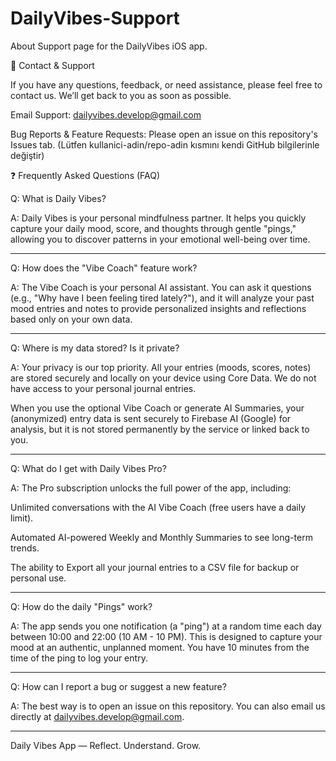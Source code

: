 # DailyVibes-Support
About Support page for the DailyVibes iOS app.

📩 Contact & Support

If you have any questions, feedback, or need assistance, please feel free to contact us. We’ll get back to you as soon as possible.

Email Support: dailyvibes.develop@gmail.com

Bug Reports & Feature Requests: Please open an issue on this repository's Issues tab. (Lütfen kullanici-adin/repo-adin kısmını kendi GitHub bilgilerinle değiştir)

❓ Frequently Asked Questions (FAQ)

Q: What is Daily Vibes?

A: Daily Vibes is your personal mindfulness partner. It helps you quickly capture your daily mood, score, and thoughts through gentle "pings," allowing you to discover patterns in your emotional well-being over time.

<hr />

Q: How does the "Vibe Coach" feature work?

A: The Vibe Coach is your personal AI assistant. You can ask it questions (e.g., "Why have I been feeling tired lately?"), and it will analyze your past mood entries and notes to provide personalized insights and reflections based only on your own data.

<hr />

Q: Where is my data stored? Is it private?

A: Your privacy is our top priority. All your entries (moods, scores, notes) are stored securely and locally on your device using Core Data. We do not have access to your personal journal entries.

When you use the optional Vibe Coach or generate AI Summaries, your (anonymized) entry data is sent securely to Firebase AI (Google) for analysis, but it is not stored permanently by the service or linked back to you.

<hr />

Q: What do I get with Daily Vibes Pro?

A: The Pro subscription unlocks the full power of the app, including:

Unlimited conversations with the AI Vibe Coach (free users have a daily limit).

Automated AI-powered Weekly and Monthly Summaries to see long-term trends.

The ability to Export all your journal entries to a CSV file for backup or personal use.

<hr />

Q: How do the daily "Pings" work?

A: The app sends you one notification (a "ping") at a random time each day between 10:00 and 22:00 (10 AM - 10 PM). This is designed to capture your mood at an authentic, unplanned moment. You have 10 minutes from the time of the ping to log your entry.

<hr />

Q: How can I report a bug or suggest a new feature?

A: The best way is to open an issue on this repository. You can also email us directly at dailyvibes.develop@gmail.com.

<hr />

Daily Vibes App — Reflect. Understand. Grow.
